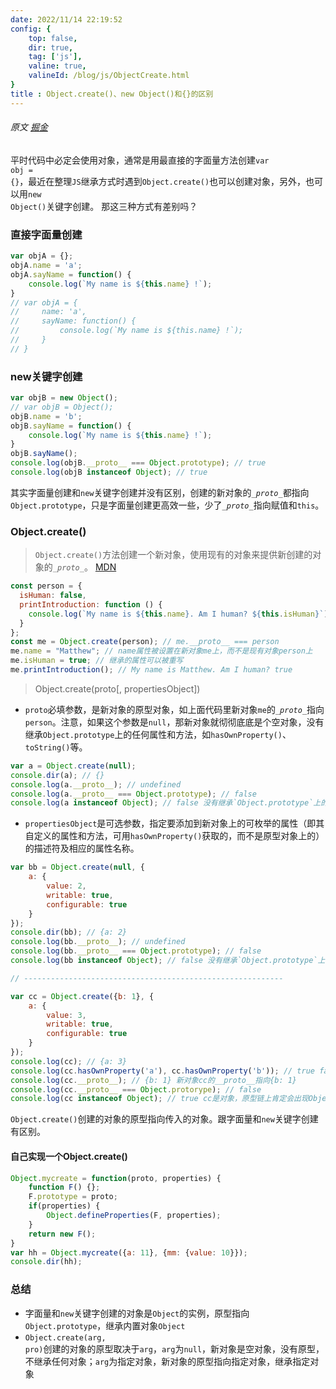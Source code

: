 ```yaml
---
date: 2022/11/14 22:19:52 
config: {
    top: false,
    dir: true,
    tag: ['js'],
    valine: true,
    valineId: /blog/js/ObjectCreate.html
}
title : Object.create()、new Object()和{}的区别
---
```

###### 原文 [掘金](https://juejin.cn/post/6844903917835436045)

平时代码中必定会使用对象，通常是用最直接的字面量方法创建<code class="default">var obj = {}</code>，最近在整理<code class="default">JS</code>继承方式时遇到<code class="default">Object.create()</code>也可以创建对象，另外，也可以用<code class="default">new Object()</code>关键字创建。 那这三种方式有差别吗？

### 直接字面量创建

```js
var objA = {};
objA.name = 'a';
objA.sayName = function() {
    console.log(`My name is ${this.name} !`);
}
// var objA = {
//     name: 'a',
//     sayName: function() {
//         console.log(`My name is ${this.name} !`);
//     }
// }
```

### new关键字创建

```js
var objB = new Object();
// var objB = Object();
objB.name = 'b';
objB.sayName = function() {
    console.log(`My name is ${this.name} !`);
}
objB.sayName();
console.log(objB.__proto__ === Object.prototype); // true
console.log(objB instanceof Object); // true
```

其实字面量创建和<code class="default">new</code>关键字创建并没有区别，创建的新对象的<code class="default">\__proto__</code>都指向<code class="default">Object.prototype</code>，只是字面量创建更高效一些，少了<code class="default">\__proto__</code>指向赋值和<code class="default">this</code>。

### Object.create()

> <code class="default">Object.create()</code>方法创建一个新对象，使用现有的对象来提供新创建的对象的<code class="default">\__proto__</code>。 [MDN]('https://developer.mozilla.org/zh-CN/docs/Web/JavaScript/Reference/Global_Objects/Object/create')

```js
const person = {
  isHuman: false,
  printIntroduction: function () {
    console.log(`My name is ${this.name}. Am I human? ${this.isHuman}`);
  }
};
const me = Object.create(person); // me.__proto__ === person
me.name = "Matthew"; // name属性被设置在新对象me上，而不是现有对象person上
me.isHuman = true; // 继承的属性可以被重写
me.printIntroduction(); // My name is Matthew. Am I human? true
```

> Object.create(proto[, propertiesObject])

+ <code class="default">proto</code>必填参数，是新对象的原型对象，如上面代码里新对象<code class="default">me</code>的<code class="default">\__proto__</code>指向<code class="default">person</code>。注意，如果这个参数是<code class="default">null</code>，那新对象就彻彻底底是个空对象，没有继承<code class="default">Object.prototype</code>上的任何属性和方法，如<code class="default">hasOwnProperty()</code>、<code class="default">toString()</code>等。

```js
var a = Object.create(null);
console.dir(a); // {}
console.log(a.__proto__); // undefined
console.log(a.__proto__ === Object.prototype); // false
console.log(a instanceof Object); // false 没有继承`Object.prototype`上的任何属性和方法，所以原型链上不会出现Object
```

+ <code class="default">propertiesObject</code>是可选参数，指定要添加到新对象上的可枚举的属性（即其自定义的属性和方法，可用<code class="default">hasOwnProperty()</code>获取的，而不是原型对象上的）的描述符及相应的属性名称。

```js
var bb = Object.create(null, {
    a: {
        value: 2,
        writable: true,
        configurable: true
    }
});
console.dir(bb); // {a: 2}
console.log(bb.__proto__); // undefined
console.log(bb.__proto__ === Object.prototype); // false
console.log(bb instanceof Object); // false 没有继承`Object.prototype`上的任何属性和方法，所以原型链上不会出现Object

// ----------------------------------------------------------

var cc = Object.create({b: 1}, {
    a: {
        value: 3,
        writable: true,
        configurable: true
    }
});
console.log(cc); // {a: 3}
console.log(cc.hasOwnProperty('a'), cc.hasOwnProperty('b')); // true false 说明第二个参数设置的是新对象自身可枚举的属性
console.log(cc.__proto__); // {b: 1} 新对象cc的__proto__指向{b: 1}
console.log(cc.__proto__ === Object.protorype); // false
console.log(cc instanceof Object); // true cc是对象，原型链上肯定会出现Object
```

<code class="default">Object.create()</code>创建的对象的原型指向传入的对象。跟字面量和<code class="default">new</code>关键字创建有区别。

#### 自己实现一个Object.create()

```js
Object.mycreate = function(proto, properties) {
    function F() {};
    F.prototype = proto;
    if(properties) {
        Object.defineProperties(F, properties);
    }
    return new F();
}
var hh = Object.mycreate({a: 11}, {mm: {value: 10}});
console.dir(hh);
```

### 总结

+ 字面量和<code class="default">new</code>关键字创建的对象是<code class="default">Object</code>的实例，原型指向<code class="default">Object.prototype</code>，继承内置对象<code class="default">Object</code>
+ <code class="default">Object.create(arg, pro)</code>创建的对象的原型取决于<code class="default">arg</code>，<code class="default">arg</code>为<code class="default">null</code>，新对象是空对象，没有原型，不继承任何对象；<code class="default">arg</code>为指定对象，新对象的原型指向指定对象，继承指定对象


